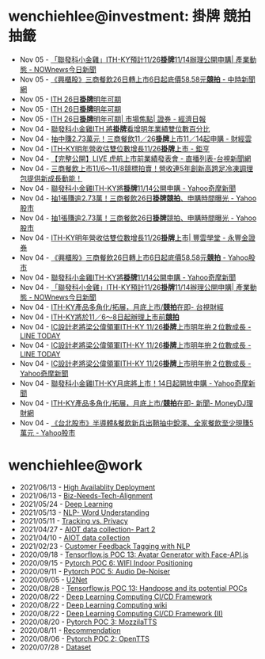 # wenchiehlee@investment: 掛牌 競拍 抽籤 

<!-- rss start -->
- Nov 05 - [「聯發科小金雞」ITH-KY預計11/26<b>掛牌</b>11/14辦理公開申購| 產業動態 - NOWnews今日新聞](https://www.google.com/url?rct=j&sa=t&url=https://www.nownews.com/news/6572397&ct=ga&cd=CAIyIDAyOWU0YTc5M2ViOGJkZDQ6Y29tLnR3OnpoLVRXOlRX&usg=AOvVaw1nRHLfvs3hEY-Qt9_aMn9P)
- Nov 05 - [《興櫃股》三商餐飲26日轉上市6日起底價58.58元<b>競拍</b> - 中時新聞網](https://www.google.com/url?rct=j&sa=t&url=https://www.chinatimes.com/realtimenews/20241104003930-260410&ct=ga&cd=CAIyIGMyMDFhNDU4NzAzY2ViODg6Y29tLnR3OnpoLVRXOlRX&usg=AOvVaw1zlqrxKI_M1uvEYHGTrxtO)
- Nov 05 - [ITH 26日<b>掛牌</b>明年可期](https://www.google.com/url?rct=j&sa=t&url=https://www.sinotrade.com.tw/richclub/news/6728f68b32ba0c93311d3ada&ct=ga&cd=CAIyIGMyMDFhNDU4NzAzY2ViODg6Y29tLnR3OnpoLVRXOlRX&usg=AOvVaw3NTt-8fGr5-tzxETYC5UTy)
- Nov 05 - [ITH 26日<b>掛牌</b>明年可期](https://www.google.com/url?rct=j&sa=t&url=https://www.sinotrade.com.tw/richclub/news/6728f68b32ba0c93311d3ada&ct=ga&cd=CAIyIDAyOWU0YTc5M2ViOGJkZDQ6Y29tLnR3OnpoLVRXOlRX&usg=AOvVaw3NTt-8fGr5-tzxETYC5UTy)
- Nov 05 - [ITH 26日<b>掛牌</b>明年可期| 市場焦點| 證券 - 經濟日報](https://www.google.com/url?rct=j&sa=t&url=https://money.udn.com/money/story/5607/8337364&ct=ga&cd=CAIyIDAyOWU0YTc5M2ViOGJkZDQ6Y29tLnR3OnpoLVRXOlRX&usg=AOvVaw2rmzYbESgriIM-QCPupfWo)
- Nov 04 - [聯發科小金雞ITH 將<b>掛牌</b>看增明年業績雙位數百分比](https://www.google.com/url?rct=j&sa=t&url=https://www.sinotrade.com.tw/richclub/news/6728c55332ba0c9331ee0e40&ct=ga&cd=CAIyIGMyMDFhNDU4NzAzY2ViODg6Y29tLnR3OnpoLVRXOlRX&usg=AOvVaw1SwSgf3Wj53Sr3BP6nKdhO)
- Nov 04 - [抽中賺2.73萬元！三商餐飲11／26<b>掛牌</b>上市11／14起申購 - 財經雲](https://www.google.com/url?rct=j&sa=t&url=https://finance.ettoday.net/news/2848463&ct=ga&cd=CAIyIGMyMDFhNDU4NzAzY2ViODg6Y29tLnR3OnpoLVRXOlRX&usg=AOvVaw2LhINMm8bxzcxpIxIDoirg)
- Nov 04 - [ITH-KY明年營收估雙位數增長11/26<b>掛牌</b>上市 - 鉅亨](https://www.google.com/url?rct=j&sa=t&url=https://news.cnyes.com/news/id/5762344&ct=ga&cd=CAIyIGMyMDFhNDU4NzAzY2ViODg6Y29tLnR3OnpoLVRXOlRX&usg=AOvVaw2xT16mBK_8JNcR43T8bdA8)
- Nov 04 - [【完整公開】LIVE 虎航上市前業績發表會 - 直播列表-台視新聞網](https://www.google.com/url?rct=j&sa=t&url=https://news.ttv.com.tw/LIVE/sRJvS2kQ7ik&ct=ga&cd=CAIyIGMyMDFhNDU4NzAzY2ViODg6Y29tLnR3OnpoLVRXOlRX&usg=AOvVaw36_uXB0GcWO1ItuIFMI5KM)
- Nov 04 - [三商餐飲上市11/6～11/8競標拍賣！營收連5年創新高跨足冷凍調理包提供新成長動能！](https://www.google.com/url?rct=j&sa=t&url=https://news.pchome.com.tw/living/foodnext/20241104/index-73067595193969286009.html&ct=ga&cd=CAIyIGMyMDFhNDU4NzAzY2ViODg6Y29tLnR3OnpoLVRXOlRX&usg=AOvVaw3G8jKR3OEWP4DaC-Ym3KYx)
- Nov 04 - [聯發科小金雞ITH-KY將<b>掛牌</b>11/14公開申購 - Yahoo奇摩新聞](https://www.google.com/url?rct=j&sa=t&url=https://tw.news.yahoo.com/%25E8%2581%25AF%25E7%2599%25BC%25E7%25A7%2591%25E5%25B0%258F%25E9%2587%2591%25E9%259B%259Eith-ky%25E5%25B0%2587%25E6%258E%259B%25E7%2589%258C-11-14%25E5%2585%25AC%25E9%2596%258B%25E7%2594%25B3%25E8%25B3%25BC-085449574.html&ct=ga&cd=CAIyIGMyMDFhNDU4NzAzY2ViODg6Y29tLnR3OnpoLVRXOlRX&usg=AOvVaw1fT7qfiNvRnIhyI6FdUOlq)
- Nov 04 - [抽1張賺逾2.73萬！三商餐飲26日<b>掛牌競拍</b>、申購時間曝光 - Yahoo股市](https://www.google.com/url?rct=j&sa=t&url=https://tw.stock.yahoo.com/news/%25E6%258A%25BD1%25E5%25BC%25B5%25E8%25B3%25BA%25E9%2580%25BE2-73%25E8%2590%25AC-%25E4%25B8%2589%25E5%2595%2586%25E9%25A4%2590%25E9%25A3%25B226%25E6%2597%25A5%25E6%258E%259B%25E7%2589%258C-%25E7%25AB%25B6%25E6%258B%258D-%25E7%2594%25B3%25E8%25B3%25BC%25E6%2599%2582%25E9%2596%2593%25E6%259B%259D%25E5%2585%2589-094138873.html&ct=ga&cd=CAIyIGMyMDFhNDU4NzAzY2ViODg6Y29tLnR3OnpoLVRXOlRX&usg=AOvVaw1LmCdO0SNVBgZ-zBwlukiy)
- Nov 04 - [抽1張賺逾2.73萬！三商餐飲26日<b>掛牌</b>競拍、申購時間曝光 - Yahoo股市](https://www.google.com/url?rct=j&sa=t&url=https://tw.stock.yahoo.com/news/%25E6%258A%25BD1%25E5%25BC%25B5%25E8%25B3%25BA%25E9%2580%25BE2-73%25E8%2590%25AC-%25E4%25B8%2589%25E5%2595%2586%25E9%25A4%2590%25E9%25A3%25B226%25E6%2597%25A5%25E6%258E%259B%25E7%2589%258C-%25E7%25AB%25B6%25E6%258B%258D-%25E7%2594%25B3%25E8%25B3%25BC%25E6%2599%2582%25E9%2596%2593%25E6%259B%259D%25E5%2585%2589-094138873.html&ct=ga&cd=CAIyIDAyOWU0YTc5M2ViOGJkZDQ6Y29tLnR3OnpoLVRXOlRX&usg=AOvVaw1LmCdO0SNVBgZ-zBwlukiy)
- Nov 04 - [ITH-KY明年營收估雙位數增長11/26<b>掛牌</b>上市| 豐雲學堂 - 永豐金證券](https://www.google.com/url?rct=j&sa=t&url=https://www.sinotrade.com.tw/richclub/news/67289b2332ba0c9331b906e0&ct=ga&cd=CAIyIGMyMDFhNDU4NzAzY2ViODg6Y29tLnR3OnpoLVRXOlRX&usg=AOvVaw1gWHhGVwrGPzwx-0f3CpZp)
- Nov 04 - [《興櫃股》三商餐飲26日轉上市6日起底價58.58元<b>競拍</b> - Yahoo股市](https://www.google.com/url?rct=j&sa=t&url=https://tw.stock.yahoo.com/news/%25E8%2588%2588%25E6%25AB%2583%25E8%2582%25A1-%25E4%25B8%2589%25E5%2595%2586%25E9%25A4%2590%25E9%25A3%25B226%25E6%2597%25A5%25E8%25BD%2589%25E4%25B8%258A%25E5%25B8%2582-6%25E6%2597%25A5%25E8%25B5%25B7%25E5%25BA%2595%25E5%2583%25B958-58%25E5%2585%2583%25E7%25AB%25B6%25E6%258B%258D-091002722.html&ct=ga&cd=CAIyIGMyMDFhNDU4NzAzY2ViODg6Y29tLnR3OnpoLVRXOlRX&usg=AOvVaw0R8qGxW_wj45NEEppvNOjg)
- Nov 04 - [聯發科小金雞ITH-KY將<b>掛牌</b>11/14公開申購 - Yahoo奇摩新聞](https://www.google.com/url?rct=j&sa=t&url=https://tw.news.yahoo.com/%25E8%2581%25AF%25E7%2599%25BC%25E7%25A7%2591%25E5%25B0%258F%25E9%2587%2591%25E9%259B%259Eith-ky%25E5%25B0%2587%25E6%258E%259B%25E7%2589%258C-11-14%25E5%2585%25AC%25E9%2596%258B%25E7%2594%25B3%25E8%25B3%25BC-085449574.html&ct=ga&cd=CAIyIDAyOWU0YTc5M2ViOGJkZDQ6Y29tLnR3OnpoLVRXOlRX&usg=AOvVaw1fT7qfiNvRnIhyI6FdUOlq)
- Nov 04 - [「聯發科小金雞」ITH-KY預計11/26<b>掛牌</b>11/14辦理公開申購| 產業動態 - NOWnews今日新聞](https://www.google.com/url?rct=j&sa=t&url=https://www.nownews.com/news/6572397&ct=ga&cd=CAIyIGMyMDFhNDU4NzAzY2ViODg6Y29tLnR3OnpoLVRXOlRX&usg=AOvVaw1nRHLfvs3hEY-Qt9_aMn9P)
- Nov 04 - [ITH-KY產品多角化/拓展，月底上市/<b>競拍</b>在即- 台視財經](https://www.google.com/url?rct=j&sa=t&url=https://www.ttv.com.tw/finance/view/%3Fi%3D112024041453CC106E72E87F4A0F88EA5B17D3EC148F0C0D%26from%3D587&ct=ga&cd=CAIyIGMyMDFhNDU4NzAzY2ViODg6Y29tLnR3OnpoLVRXOlRX&usg=AOvVaw0kWGidn_qs4ggVHrNizJWh)
- Nov 04 - [ITH-KY將於11／6～8日起辦理上市前<b>競拍</b>](https://www.google.com/url?rct=j&sa=t&url=https://tw.news.yahoo.com/ith-ky%25E5%25B0%2587%25E6%2596%25BC11-6-8%25E6%2597%25A5%25E8%25B5%25B7%25E8%25BE%25A6%25E7%2590%2586%25E4%25B8%258A%25E5%25B8%2582%25E5%2589%258D%25E7%25AB%25B6%25E6%258B%258D-082857158.html&ct=ga&cd=CAIyIGMyMDFhNDU4NzAzY2ViODg6Y29tLnR3OnpoLVRXOlRX&usg=AOvVaw0n75JSucoRUfPY00-DQLoG)
- Nov 04 - [IC設計老將梁公偉領軍ITH-KY 11/26<b>掛牌</b>上市明年拚２位數成長 - LINE TODAY](https://www.google.com/url?rct=j&sa=t&url=https://today.line.me/tw/v2/article/wJw01LG&ct=ga&cd=CAIyIGMyMDFhNDU4NzAzY2ViODg6Y29tLnR3OnpoLVRXOlRX&usg=AOvVaw3jBRQMlM6vt7Eq9-ZTcU7O)
- Nov 04 - [IC設計老將梁公偉領軍ITH-KY 11/26<b>掛牌</b>上市明年拚２位數成長 - LINE TODAY](https://www.google.com/url?rct=j&sa=t&url=https://today.line.me/tw/v2/article/wJw01LG&ct=ga&cd=CAIyIDAyOWU0YTc5M2ViOGJkZDQ6Y29tLnR3OnpoLVRXOlRX&usg=AOvVaw3jBRQMlM6vt7Eq9-ZTcU7O)
- Nov 04 - [IC設計老將梁公偉領軍ITH-KY 11/26<b>掛牌</b>上市明年拚２位數成長 - Yahoo奇摩新聞](https://www.google.com/url?rct=j&sa=t&url=https://tw.news.yahoo.com/ic%25E8%25A8%25AD%25E8%25A8%2588%25E8%2580%2581%25E5%25B0%2587%25E6%25A2%2581%25E5%2585%25AC%25E5%2581%2589%25E9%25A0%2598%25E8%25BB%258Dith-ky-11-26%25E6%258E%259B%25E7%2589%258C%25E4%25B8%258A%25E5%25B8%2582-%25E6%2598%258E%25E5%25B9%25B4%25E6%258B%259A-071514519.html&ct=ga&cd=CAIyIDAyOWU0YTc5M2ViOGJkZDQ6Y29tLnR3OnpoLVRXOlRX&usg=AOvVaw3YkqCbHdL2TxKNYlfZ5CzE)
- Nov 04 - [聯發科小金雞ITH-KY月底將上市！14日起開放申購 - Yahoo奇摩新聞](https://www.google.com/url?rct=j&sa=t&url=https://tw.news.yahoo.com/%25E8%2581%25AF%25E7%2599%25BC%25E7%25A7%2591%25E5%25B0%258F%25E9%2587%2591%25E9%259B%259Eith-ky%25E6%259C%2588%25E5%25BA%2595%25E5%25B0%2587%25E4%25B8%258A%25E5%25B8%2582-14%25E6%2597%25A5%25E8%25B5%25B7%25E9%2596%258B%25E6%2594%25BE%25E7%2594%25B3%25E8%25B3%25BC-072300374.html&ct=ga&cd=CAIyIGMyMDFhNDU4NzAzY2ViODg6Y29tLnR3OnpoLVRXOlRX&usg=AOvVaw1n_dOuvbGGnovOCOQw7xF3)
- Nov 04 - [ITH-KY產品多角化/拓展，月底上市/<b>競拍</b>在即- 新聞- MoneyDJ理財網](https://www.google.com/url?rct=j&sa=t&url=https://www.moneydj.com/kmdj/news/newsviewer.aspx%3Fa%3D60a50c0d-f9c8-419e-81f9-e42427b0b5d5&ct=ga&cd=CAIyIGMyMDFhNDU4NzAzY2ViODg6Y29tLnR3OnpoLVRXOlRX&usg=AOvVaw2_Urpa7r1cMDZFkDSmxXOv)
- Nov 04 - [《台北股市》半導體&amp;餐飲新兵出鞘抽中銳澤、全家餐飲至少現賺5萬元 - Yahoo股市](https://www.google.com/url?rct=j&sa=t&url=https://tw.stock.yahoo.com/news/%25E5%258F%25B0%25E5%258C%2597%25E8%2582%25A1%25E5%25B8%2582-%25E5%258D%258A%25E5%25B0%258E%25E9%25AB%2594-%25E9%25A4%2590%25E9%25A3%25B2%25E6%2596%25B0%25E5%2585%25B5%25E5%2587%25BA%25E9%259E%2598-%25E6%258A%25BD%25E4%25B8%25AD%25E9%258A%25B3%25E6%25BE%25A4-%25E5%2585%25A8%25E5%25AE%25B6%25E9%25A4%2590%25E9%25A3%25B2%25E8%2587%25B3%25E5%25B0%2591%25E7%258F%25BE%25E8%25B3%25BA5%25E8%2590%25AC%25E5%2585%2583-040957690.html&ct=ga&cd=CAIyIDAyOWU0YTc5M2ViOGJkZDQ6Y29tLnR3OnpoLVRXOlRX&usg=AOvVaw3Fdmh4Pw7oj0cVZqgwiXNs)
<!-- rss end -->

# wenchiehlee@work
<!-- _feed1_ start -->
- 2021/06/13 - [High Availablity Deployment](https://wenchiehlee.github.io/mkdocs/blog/2021/06/high-availablity-deployment/)
- 2021/06/13 - [Biz-Needs-Tech-Alignment](https://wenchiehlee.github.io/mkdocs/blog/2021/06/biz-needs-tech-alignment/)
- 2021/05/24 - [Deep Learning](https://wenchiehlee.github.io/mkdocs/blog/2021/05/deep-learning/)
- 2021/05/13 - [NLP- Word Understanding](https://wenchiehlee.github.io/mkdocs/blog/2021/05/nlp--word-understanding/)
- 2021/05/11 - [Tracking vs. Privacy](https://wenchiehlee.github.io/mkdocs/blog/2021/05/tracking-vs-privacy/)
- 2021/04/27 - [AIOT data collection- Part 2](https://wenchiehlee.github.io/mkdocs/blog/2021/04/aiot-data-collection--part-2/)
- 2021/04/10 - [AIOT data collection](https://wenchiehlee.github.io/mkdocs/blog/2021/04/aiot-data-collection/)
- 2021/02/23 - [Customer Feedback Tagging with NLP](https://wenchiehlee.github.io/mkdocs/blog/2021/02/customer-feedback-tagging-with-nlp/)
- 2020/09/18 - [Tensorflow.js POC 13: Avatar Generator with Face-API.js](https://wenchiehlee.github.io/mkdocs/blog/2020/09/tensorflowjs-poc-13-avatar-generator-with-face-apijs/)
- 2020/09/15 - [Pytorch POC 6: WIFI Indoor Positioning](https://wenchiehlee.github.io/mkdocs/blog/2020/09/pytorch-poc-6-wifi-indoor-positioning/)
- 2020/09/11 - [Pytorch POC 5: Audio De-Noiser](https://wenchiehlee.github.io/mkdocs/blog/2020/09/pytorch-poc-5-audio-de-noiser/)
- 2020/09/05 - [U2Net](https://wenchiehlee.github.io/mkdocs/blog/2020/09/u2net/)
- 2020/08/28 - [Tensorflow.js POC 13: Handpose and its potential POCs](https://wenchiehlee.github.io/mkdocs/blog/2020/08/tensorflowjs-poc-13-handpose-and-its-potential-pocs/)
- 2020/08/22 - [Deep Learning Computing CI/CD Framework](https://wenchiehlee.github.io/mkdocs/blog/2020/08/deep-learning-computing-cicd-framework/)
- 2020/08/22 - [Deep Learning Computing wiki](https://wenchiehlee.github.io/mkdocs/blog/2020/08/deep-learning-computing-wiki/)
- 2020/08/22 - [Deep Learning Computing CI/CD Framework (II)](https://wenchiehlee.github.io/mkdocs/blog/2020/08/deep-learning-computing-cicd-framework-ii/)
- 2020/08/20 - [Pytorch POC 3: MozzilaTTS](https://wenchiehlee.github.io/mkdocs/blog/2020/08/pytorch-poc-3-mozzilatts/)
- 2020/08/11 - [Recommendation](https://wenchiehlee.github.io/mkdocs/blog/2020/08/recommendation/)
- 2020/08/06 - [Pytorch POC 2: OpenTTS](https://wenchiehlee.github.io/mkdocs/blog/2020/08/pytorch-poc-2-opentts/)
- 2020/07/28 - [Dataset](https://wenchiehlee.github.io/mkdocs/blog/2020/07/dataset/)
<!-- _feed1_ end -->
